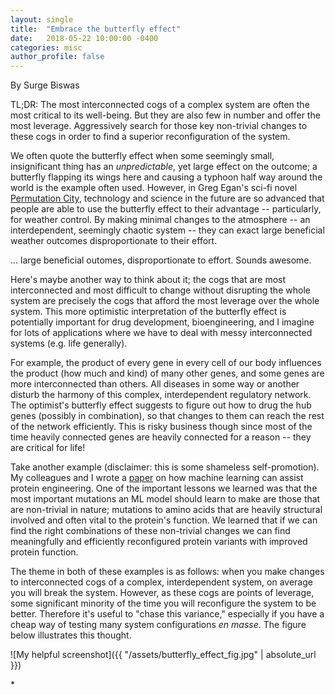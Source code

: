 ```yaml
---
layout: single
title:  "Embrace the butterfly effect"
date:   2018-05-22 10:00:00 -0400
categories: misc
author_profile: false
---
```


By Surge Biswas

TL;DR: The most interconnected cogs of a complex system are often the most critical to its well-being. But they are also few in number and offer the most leverage. Aggressively search for those key non-trivial changes to these cogs in order to find a superior reconfiguration of the system.

We often quote the butterfly effect when some seemingly small, insignificant thing has an _unpredictable_, yet large effect on the outcome; a butterfly flapping its wings here and causing a typhoon half way around the world is the example often used. However, in Greg Egan's sci-fi novel [Permutation City](https://en.wikipedia.org/wiki/Permutation_City), technology and science in the future are so advanced that people are able to use the butterfly effect to their advantage -- particularly, for weather control. By making minimal changes to the atmosphere -- an interdependent, seemingly chaotic system -- they can exact large beneficial weather outcomes disproportionate to their effort.

... large beneficial outomes, disproportionate to effort. Sounds awesome.

Here's maybe another way to think about it; the cogs that are most interconnected and most difficult to change without disrupting the whole system are precisely the cogs that afford the most leverage over the whole system.  This more optimistic interpretation of the butterfly effect is potentially important for drug development, bioengineering, and I imagine for lots of applications where we have to deal with messy interconnected systems (e.g. life generally). 

For example, the product of every gene in every cell of our body influences the product (how much and kind) of many other genes, and some genes are more interconnected than others.  All diseases in some way or another disturb the harmony of this complex, interdependent regulatory network. The optimist's butterfly effect suggests to figure out how to drug the hub genes (possibly in combination), so that changes to them can reach the rest of the network efficiently. This is risky business though since most of the time heavily connected genes are heavily connected for a reason -- they are critical for life! 

Take another example (disclaimer: this is some shameless self-promotion). My colleagues and I wrote a [paper](https://www.biorxiv.org/content/early/2018/06/02/337154) on how machine learning can assist protein engineering. One of the important lessons we learned was that the most important mutations an ML model should learn to make are those that are non-trivial in nature; mutations to amino acids that are heavily structural involved and often vital to the protein's function. We learned that if we can find the right combinations of these non-trivial changes we can find meaningfully and efficiently reconfigured protein variants with improved protein function. 

The theme in both of these examples is as follows: when you make changes to interconnected cogs of a complex, interdependent system, on average you will break the system. However, as these cogs are points of leverage, some significant minority of the time you will reconfigure the system to be better. Therefore it's useful to "chase this variance," especially if you have a cheap way of testing many system configurations _en masse_. The figure below illustrates this thought.

![My helpful screenshot]({{ "/assets/butterfly_effect_fig.jpg" | absolute_url }})

\*



